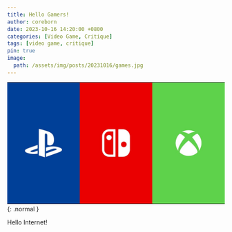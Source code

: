 ```yaml
---
title: Hello Gamers!
author: coreborn
date: 2023-10-16 14:20:00 +0800
categories: [Video Game, Critique]
tags: [video game, critique]
pin: true
image:
  path: /assets/img/posts/20231016/games.jpg
---
```


![Games](/assets/img/posts/20231016/games.jpg){: .normal }

Hello Internet!